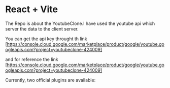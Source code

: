 # React + Vite

The Repo is about the YoutubeClone.I have used the youtube api which server the data  to the client server.

You can get the api key throught th link [https://console.cloud.google.com/marketplace/product/google/youtube.googleapis.com?project=youtubeclone-424009]

and for reference the link [https://console.cloud.google.com/marketplace/product/google/youtube.googleapis.com?project=youtubeclone-424009]

Currently, two official plugins are available:


